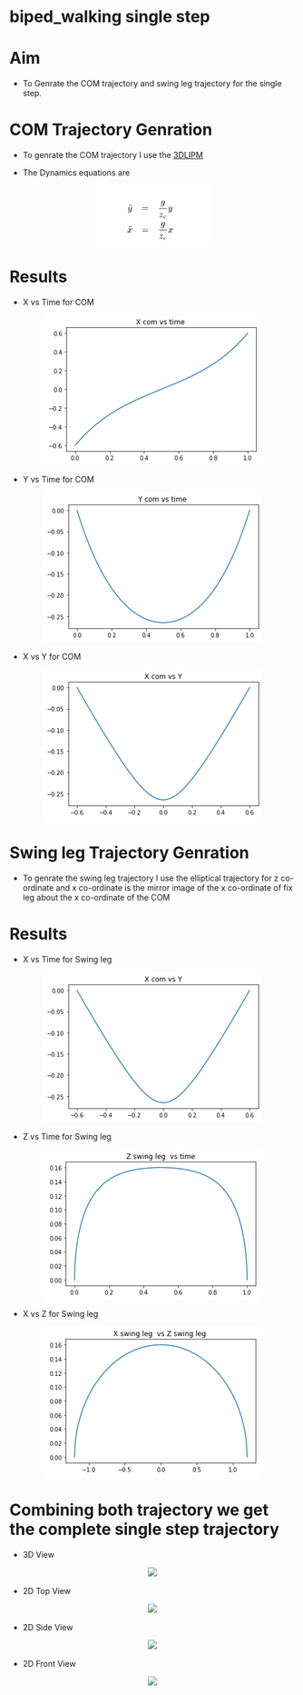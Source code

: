 # biped_walking single step

# Aim 

- To Genrate the COM trajectory and swing leg trajectory for the single step.


# COM Trajectory Genration 

- To genrate the COM trajectory I use the [3DLIPM](https://www.cs.cmu.edu/~hgeyer/Teaching/R16-899B/Papers/KajiitaEA01IEEE_ICIRS.pdf) 

- The Dynamics equations are 
<p align="center">
  <img src = "https://github.com/Nachiket497/biped_walking/blob/main/biped_single_step/images/dynamics_equations.png">
  
</p>

# Results 

- X vs Time for COM

<p align="center">
  <img src = "https://github.com/Nachiket497/biped_walking/blob/main/biped_single_step/results/x_com_vs_time.png">
</p>

- Y vs Time for COM

<p align="center">
  <img src = "https://github.com/Nachiket497/biped_walking/blob/main/biped_single_step/results/y_com_vs_time.png">
</p>

- X vs Y for COM

<p align="center">
  <img src = "https://github.com/Nachiket497/biped_walking/blob/main/biped_single_step/results/x_com_vs_y_com.png">
</p>

# Swing leg Trajectory Genration

- To genrate the swing leg trajectory I use the elliptical trajectory for z co-ordinate and x co-ordinate is the mirror image of the x co-ordinate of fix leg about the x co-ordinate of the COM 


# Results

- X vs Time for Swing leg

<p align="center">
  <img src = "https://github.com/Nachiket497/biped_walking/blob/main/biped_single_step/results/x_swing_leg_vs_time.png">
</p>

- Z vs Time for Swing leg

<p align="center">
  <img src = "https://github.com/Nachiket497/biped_walking/blob/main/biped_single_step/results/z_swing_leg_vs_time.png">
</p>

- X vs Z for  Swing leg

<p align="center">
  <img src = "https://github.com/Nachiket497/biped_walking/blob/main/biped_single_step/results/x_swing_leg_vs_z_swing_leg.png">
</p>


# Combining both trajectory we get the complete single step trajectory 

- 3D View

<p align="center">
  <img src = "https://github.com/Nachiket497/biped_walking/blob/main/biped_single_step/results/trajectory3d.gif">
</p>

- 2D Top View 

<p align="center">
  <img src = "https://github.com/Nachiket497/biped_walking/blob/main/biped_single_step/results/2d_top_view.gif">
</p>

- 2D Side View

<p align="center">
  <img src = "https://github.com/Nachiket497/biped_walking/blob/main/biped_single_step/results/2d_side_view.gif">
</p>

- 2D Front View

<p align="center">
  <img src = "https://github.com/Nachiket497/biped_walking/blob/main/biped_single_step/results/2d_front_view.gif">
</p>


